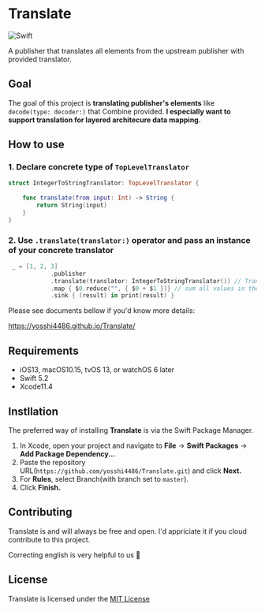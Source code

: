 # Translate
![Swift](https://github.com/yosshi4486/Translate/workflows/Swift/badge.svg)

A publisher that translates all elements from the upstream publisher with provided translator.

## Goal
The goal of this project is **translating publisher's elements** like `decode(type: decoder:)` that Combine provided. **I especially want to support translation for layered architecure data mapping.**

## How to use
### 1. Declare concrete type of `TopLevelTranslator`

```swift
struct IntegerToStringTranslator: TopLevelTranslator {
        
    func translate(from input: Int) -> String {
        return String(input)
    }
}
```

### 2. Use `.translate(translator:)` operator and pass an instance of your concrete translator

```swift
 _ = [1, 2, 3]
            .publisher
            .translate(translator: IntegerToStringTranslator()) // Translate int to string.
            .map { $0.reduce("", { $0 + $1 })} // sum all values in the array.
            .sink { (result) in print(result) }
```

Please see documents bellow if you'd know more details:

https://yosshi4486.github.io/Translate/

## Requirements
- iOS13, macOS10.15, tvOS 13, or watchOS 6 later
- Swift 5.2
- Xcode11.4

## Instllation
The preferred way of installing **Translate** is via the Swift Package Manager.

1. In Xcode, open your project and navigate to **File** → **Swift Packages** → **Add Package Dependency...**
2. Paste the repository URL(`https://github.com/yosshi4486/Translate.git`) and click **Next.**
3. For **Rules**, select Branch(with branch set to `master`).
4. Click **Finish.**

## Contributing
Translate is and will always be free and open. I'd appriciate it if you cloud contribute to this project. 

Correcting english is very helpful to us :bow:

## License
Translate is licensed under the [MIT License](https://github.com/yosshi4486/Translate/blob/master/README.md)
